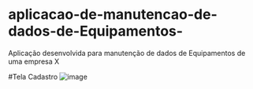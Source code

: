 # aplicacao-de-manutencao-de-dados-de-Equipamentos-
Aplicação desenvolvida para manutenção de dados de Equipamentos de uma empresa X

#Tela Cadastro
![image](https://github.com/Raycsm/aplicacao-de-manutencao-de-dados-de-Equipamentos-/assets/90047383/ede1849e-ee19-4eeb-bf50-88250495664f)
